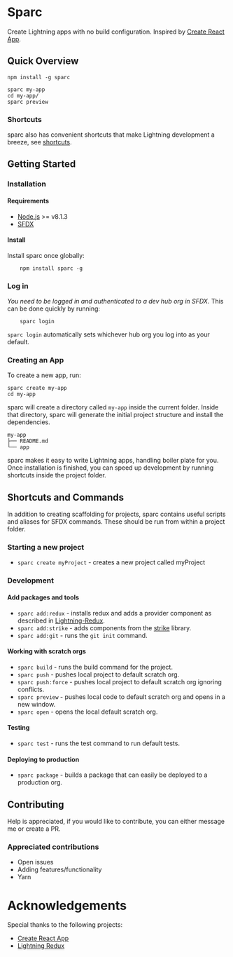 # Sparc
Create Lightning apps with no build configuration. Inspired by [Create React App](https://github.com/facebookincubator/create-react-app).

## Quick Overview
```
npm install -g sparc

sparc my-app
cd my-app/
sparc preview
```

### Shortcuts
sparc also has convenient shortcuts that make Lightning development a breeze, see [shortcuts](#shotcuts).

## Getting Started

### Installation

#### Requirements
- [Node.js](https://nodejs.org) >= v8.1.3
- [SFDX](https://developer.salesforce.com/tools/sfdxcli)

#### Install
Install sparc once globally:
```
    npm install sparc -g
```

### Log in
*You need to be logged in and authenticated to a dev hub org in SFDX.* This can be done quickly by running:
```
    sparc login
```
`sparc login` automatically sets whichever hub org you log into as your default.

### Creating an App

To create a new app, run:
```
sparc create my-app
cd my-app
```

sparc will create a directory called `my-app` inside the current folder.
Inside that directory, sparc will generate the initial project structure and install the dependencies.

```
my-app
├── README.md
└── app
```

sparc makes it easy to write Lightning apps, handling boiler plate for you.
Once installation is finished, you can speed up development by running shortcuts inside the project folder.

## Shortcuts and Commands
In addition to creating scaffolding for projects, sparc contains useful scripts and aliases for SFDX commands. These should be run from within a project folder.

### Starting a new project
- `sparc create myProject` - creates a new project called myProject

### Development
#### Add packages and tools
- `sparc add:redux` - installs redux and adds a provider component as described in [Lightning-Redux](https://github.com/madmax983/lightning-redux).
- `sparc add:strike` - adds components from the [strike](http://www.lightningstrike.io/) library.
- `sparc add:git` - runs the `git init` command.

#### Working with scratch orgs
- `sparc build` - runs the build command for the project.
- `sparc push` - pushes local project to default scratch org.
- `sparc push:force` - pushes local project to default scratch org ignoring conflicts.
- `sparc preview` - pushes local code to default scratch org and opens in a new window.
- `sparc open` - opens the local default scratch org.
#### Testing
- `sparc test` - runs the test command to run default tests.

#### Deploying to production
- `sparc package` - builds a package that can easily be deployed to a production org.

## Contributing
Help is appreciated, if you would like to contribute, you can either message me or create a PR.

### Appreciated contributions
- Open issues
- Adding features/functionality
- Yarn

# Acknowledgements
Special thanks to the following projects:

- [Create React App](https://github.com/facebookincubator/create-react-app)
- [Lightning Redux](https://github.com/madmax983/lightning-redux)
